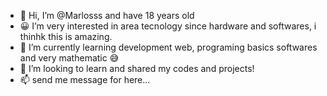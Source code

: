 - 👋 Hi, I’m @Marlosss and have 18 years old
- 😀 I’m very interested in area tecnology since hardware and softwares, i thinhk this is amazing.
- 🌱 I’m currently learning development web, programing basics softwares and very mathematic 😅
- 💞️ I’m looking to learn and shared my codes and projects!
- 📫 send me message for here...

<!---
Marlosss/Marlosss is a ✨ special ✨ repository because its `README.md` (this file) appears on your GitHub profile.
You can click the Preview link to take a look at your changes.
--->
